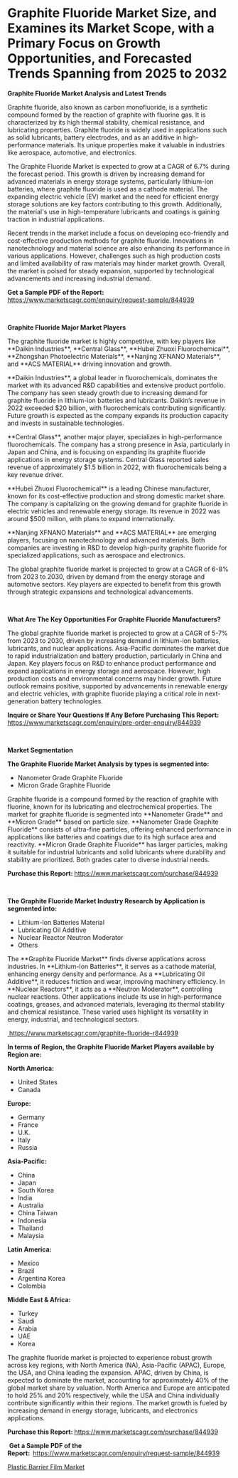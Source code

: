 <p><h1>Graphite Fluoride Market Size, and Examines its Market Scope, with a Primary Focus on Growth Opportunities, and Forecasted Trends Spanning from 2025 to 2032</h1></p><p><strong>Graphite Fluoride Market Analysis and Latest Trends</strong></p>
<p><p>Graphite fluoride, also known as carbon monofluoride, is a synthetic compound formed by the reaction of graphite with fluorine gas. It is characterized by its high thermal stability, chemical resistance, and lubricating properties. Graphite fluoride is widely used in applications such as solid lubricants, battery electrodes, and as an additive in high-performance materials. Its unique properties make it valuable in industries like aerospace, automotive, and electronics.</p><p>The Graphite Fluoride Market is expected to grow at a CAGR of 6.7% during the forecast period. This growth is driven by increasing demand for advanced materials in energy storage systems, particularly lithium-ion batteries, where graphite fluoride is used as a cathode material. The expanding electric vehicle (EV) market and the need for efficient energy storage solutions are key factors contributing to this growth. Additionally, the material's use in high-temperature lubricants and coatings is gaining traction in industrial applications.</p><p>Recent trends in the market include a focus on developing eco-friendly and cost-effective production methods for graphite fluoride. Innovations in nanotechnology and material science are also enhancing its performance in various applications. However, challenges such as high production costs and limited availability of raw materials may hinder market growth. Overall, the market is poised for steady expansion, supported by technological advancements and increasing industrial demand.</p></p>
<p><strong>Get a Sample PDF of the Report:&nbsp;</strong> <a href="https://www.marketscagr.com/enquiry/request-sample/844939?utm_campaign=1868&utm_medium=2&utm_source=Github&utm_content=ia&utm_term=26012025&utm_id=graphite-fluoride">https://www.marketscagr.com/enquiry/request-sample/844939</a></p>
<p>&nbsp;</p>
<p><strong>Graphite Fluoride Major Market Players</strong></p>
<p><p>The graphite fluoride market is highly competitive, with key players like **Daikin Industries**, **Central Glass**, **Hubei Zhuoxi Fluorochemical**, **Zhongshan Photoelectric Materials**, **Nanjing XFNANO Materials**, and **ACS MATERIAL** driving innovation and growth. </p><p>**Daikin Industries**, a global leader in fluorochemicals, dominates the market with its advanced R&D capabilities and extensive product portfolio. The company has seen steady growth due to increasing demand for graphite fluoride in lithium-ion batteries and lubricants. Daikin’s revenue in 2022 exceeded $20 billion, with fluorochemicals contributing significantly. Future growth is expected as the company expands its production capacity and invests in sustainable technologies.</p><p>**Central Glass**, another major player, specializes in high-performance fluorochemicals. The company has a strong presence in Asia, particularly in Japan and China, and is focusing on expanding its graphite fluoride applications in energy storage systems. Central Glass reported sales revenue of approximately $1.5 billion in 2022, with fluorochemicals being a key revenue driver.</p><p>**Hubei Zhuoxi Fluorochemical** is a leading Chinese manufacturer, known for its cost-effective production and strong domestic market share. The company is capitalizing on the growing demand for graphite fluoride in electric vehicles and renewable energy storage. Its revenue in 2022 was around $500 million, with plans to expand internationally.</p><p>**Nanjing XFNANO Materials** and **ACS MATERIAL** are emerging players, focusing on nanotechnology and advanced materials. Both companies are investing in R&D to develop high-purity graphite fluoride for specialized applications, such as aerospace and electronics.</p><p>The global graphite fluoride market is projected to grow at a CAGR of 6-8% from 2023 to 2030, driven by demand from the energy storage and automotive sectors. Key players are expected to benefit from this growth through strategic expansions and technological advancements.</p></p>
<p>&nbsp;</p>
<p><strong>What Are The Key Opportunities For Graphite Fluoride Manufacturers?</strong></p>
<p><p>The global graphite fluoride market is projected to grow at a CAGR of 5-7% from 2023 to 2030, driven by increasing demand in lithium-ion batteries, lubricants, and nuclear applications. Asia-Pacific dominates the market due to rapid industrialization and battery production, particularly in China and Japan. Key players focus on R&D to enhance product performance and expand applications in energy storage and aerospace. However, high production costs and environmental concerns may hinder growth. Future outlook remains positive, supported by advancements in renewable energy and electric vehicles, with graphite fluoride playing a critical role in next-generation battery technologies.</p></p>
<p><strong>Inquire or Share Your Questions If Any Before Purchasing This Report:</strong> <a href="https://www.marketscagr.com/enquiry/pre-order-enquiry/844939?utm_campaign=1868&utm_medium=2&utm_source=Github&utm_content=ia&utm_term=26012025&utm_id=graphite-fluoride">https://www.marketscagr.com/enquiry/pre-order-enquiry/844939</a></p>
<p>&nbsp;</p>
<p><strong>Market Segmentation</strong></p>
<p><strong>The Graphite Fluoride Market Analysis by types is segmented into:</strong></p>
<p><ul><li>Nanometer Grade Graphite Fluoride</li><li>Micron Grade Graphite Fluoride</li></ul></p>
<p><p>Graphite fluoride is a compound formed by the reaction of graphite with fluorine, known for its lubricating and electrochemical properties. The market for graphite fluoride is segmented into **Nanometer Grade** and **Micron Grade** based on particle size. **Nanometer Grade Graphite Fluoride** consists of ultra-fine particles, offering enhanced performance in applications like batteries and coatings due to its high surface area and reactivity. **Micron Grade Graphite Fluoride** has larger particles, making it suitable for industrial lubricants and solid lubricants where durability and stability are prioritized. Both grades cater to diverse industrial needs.</p></p>
<p><strong>Purchase this Report:&nbsp;</strong><a href="https://www.marketscagr.com/purchase/844939?utm_campaign=1868&utm_medium=2&utm_source=Github&utm_content=ia&utm_term=26012025&utm_id=graphite-fluoride">https://www.marketscagr.com/purchase/844939</a></p>
<p>&nbsp;</p>
<p><strong>The Graphite Fluoride Market Industry Research by Application is segmented into:</strong></p>
<p><ul><li>Lithium-Ion Batteries Material</li><li>Lubricating Oil Additive</li><li>Nuclear Reactor Neutron Moderator</li><li>Others</li></ul></p>
<p><p>The **Graphite Fluoride Market** finds diverse applications across industries. In **Lithium-Ion Batteries**, it serves as a cathode material, enhancing energy density and performance. As a **Lubricating Oil Additive**, it reduces friction and wear, improving machinery efficiency. In **Nuclear Reactors**, it acts as a **Neutron Moderator**, controlling nuclear reactions. Other applications include its use in high-performance coatings, greases, and advanced materials, leveraging its thermal stability and chemical resistance. These varied uses highlight its versatility in energy, industrial, and technological sectors.</p></p>
<p><a href="https://www.marketscagr.com/graphite-fluoride-r844939?utm_campaign=1868&utm_medium=2&utm_source=Github&utm_content=ia&utm_term=26012025&utm_id=graphite-fluoride">&nbsp;https://www.marketscagr.com/graphite-fluoride-r844939</a></p>
<p><strong>In terms of Region, the Graphite Fluoride Market Players available by Region are:</strong></p>
<p>
    <p> <strong> North America: </strong>
        <ul>
            <li>United States</li>
            <li>Canada</li>
        </ul>
        </p> 
    <p> <strong> Europe: </strong>
        <ul>
            <li>Germany</li>
            <li>France</li>
            <li>U.K.</li>
            <li>Italy</li>
            <li>Russia</li>
        </ul>
        </p> 
    <p> <strong> Asia-Pacific: </strong>
        <ul>
            <li>China</li>
            <li>Japan</li>
            <li>South Korea</li>
            <li>India</li>
            <li>Australia</li>
            <li>China Taiwan</li>
            <li>Indonesia</li>
            <li>Thailand</li>
            <li>Malaysia</li>
        </ul>
        </p> 
    <p> <strong> Latin America: </strong>
        <ul>
            <li>Mexico</li>
            <li>Brazil</li>
            <li>Argentina Korea</li>
            <li>Colombia</li>
        </ul>
        </p> 
    <p> <strong> Middle East & Africa: </strong>
        <ul>
            <li>Turkey</li>
            <li>Saudi</li>
            <li>Arabia</li>
            <li>UAE</li>
            <li>Korea</li>
        </ul>
    </p>
    </p>
<p><p>The graphite fluoride market is projected to experience robust growth across key regions, with North America (NA), Asia-Pacific (APAC), Europe, the USA, and China leading the expansion. APAC, driven by China, is expected to dominate the market, accounting for approximately 40% of the global market share by valuation. North America and Europe are anticipated to hold 25% and 20% respectively, while the USA and China individually contribute significantly within their regions. The market growth is fueled by increasing demand in energy storage, lubricants, and electronics applications.</p></p>
<p><strong>Purchase this Report: </strong><a href="https://www.marketscagr.com/purchase/844939?utm_campaign=1868&utm_medium=2&utm_source=Github&utm_content=ia&utm_term=26012025&utm_id=graphite-fluoride">https://www.marketscagr.com/purchase/844939</a></p>
<p>&nbsp;<strong>Get a Sample PDF of the Report:&nbsp;&nbsp;</strong><a href="https://www.marketscagr.com/enquiry/request-sample/844939?utm_campaign=1868&utm_medium=2&utm_source=Github&utm_content=ia&utm_term=26012025&utm_id=graphite-fluoride">https://www.marketscagr.com/enquiry/request-sample/844939</a></p>
<p><strong></strong></p>
<p><p><a href="https://github.com/RickHolmes3/Market-Research-Report-List-7/blob/main/plastic-barrier-film-market.md?utm_campaign=1868&utm_medium=2&utm_source=Github&utm_content=ia&utm_term=26012025&utm_id=graphite-fluoride">Plastic Barrier Film Market</a></p></p>